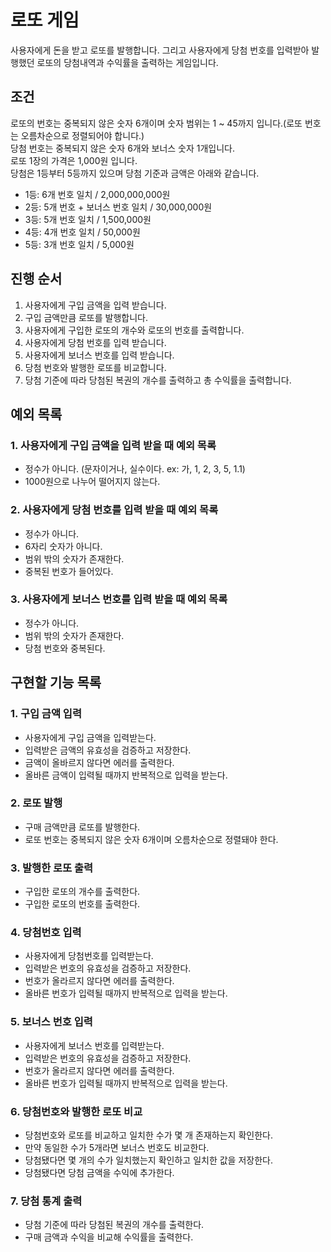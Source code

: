 # 로또 게임
사용자에게 돈을 받고 로또를 발행합니다. 그리고 사용자에게 당첨 번호를 입력받아 발행했던 로또의 당첨내역과 수익률을 출력하는 게임입니다. <br/>
## 조건
로또의 번호는 중복되지 않은 숫자 6개이며 숫자 범위는 1 ~ 45까지 입니다.(로또 번호는 오름차순으로 정렬되어야 합니다.)<br/>
당첨 번호는 중복되지 않은 숫자 6개와 보너스 숫자 1개입니다. <br/>
로또 1장의 가격은 1,000원 입니다.<br/>
당첨은 1등부터 5등까지 있으며 당첨 기준과 금액은 아래와 같습니다.
  - 1등: 6개 번호 일치 / 2,000,000,000원
  - 2등: 5개 번호 + 보너스 번호 일치 / 30,000,000원
  - 3등: 5개 번호 일치 / 1,500,000원
  - 4등: 4개 번호 일치 / 50,000원
  - 5등: 3개 번호 일치 / 5,000원

## 진행 순서
1. 사용자에게 구입 금액을 입력 받습니다.
2. 구입 금액만큼 로또를 발행합니다.
3. 사용자에게 구입한 로또의 개수와 로또의 번호를 출력합니다.
4. 사용자에게 당첨 번호를 입력 받습니다.
5. 사용자에게 보너스 번호를 입력 받습니다.
6. 당첨 번호와 발행한 로또를 비교합니다.
7. 당첨 기준에 따라 당첨된 복권의 개수를 출력하고 총 수익률을 출력합니다.

## 예외 목록
### 1. 사용자에게 구입 금액을 입력 받을 때 예외 목록
  - 정수가 아니다. (문자이거나, 실수이다. ex: 가, 1, 2, 3, 5, 1.1)
  - 1000원으로 나누어 떨어지지 않는다.
### 2. 사용자에게 당첨 번호를 입력 받을 때 예외 목록
  - 정수가 아니다. 
  - 6자리 숫자가 아니다.
  - 범위 밖의 숫자가 존재한다.
  - 중복된 번호가 들어있다.
### 3. 사용자에게 보너스 번호를 입력 받을 때 예외 목록
  - 정수가 아니다. 
  - 범위 밖의 숫자가 존재한다.
  - 당첨 번호와 중복된다.


## 구현할 기능 목록
### 1. 구입 금액 입력
  - 사용자에게 구입 금액을 입력받는다.
  - 입력받은 금액의 유효성을 검증하고 저장한다.
  - 금액이 올바르지 않다면 에러를 출력한다.
  - 올바른 금액이 입력될 때까지 반복적으로 입력을 받는다.
### 2. 로또 발행
  - 구매 금액만큼 로또를 발행한다.
  - 로또 번호는 중복되지 않은 숫자 6개이며 오름차순으로 정렬돼야 한다.
### 3. 발행한 로또 출력
  - 구입한 로또의 개수를 출력한다.
  - 구입한 로또의 번호를 출력한다.
### 4. 당첨번호 입력
  - 사용자에게 당첨번호를 입력받는다.
  - 입력받은 번호의 유효성을 검증하고 저장한다.
  - 번호가 올라르지 않다면 에러를 출력한다.
  - 올바른 번호가 입력될 때까지 반복적으로 입력을 받는다.
### 5. 보너스 번호 입력
  - 사용자에게 보너스 번호를 입력받는다.
  - 입력받은 번호의 유효성을 검증하고 저장한다.
  - 번호가 올라르지 않다면 에러를 출력한다.
  - 올바른 번호가 입력될 때까지 반복적으로 입력을 받는다.
### 6. 당첨번호와 발행한 로또 비교
  - 당첨번호와 로또를 비교하고 일치한 수가 몇 개 존재하는지 확인한다.
  - 만약 동일한 수가 5개라면 보너스 번호도 비교한다.
  - 당첨됐다면 몇 개의 수가 일치했는지 확인하고 일치한 값을 저장한다.
  - 당첨됐다면 당첨 금액을 수익에 추가한다.
### 7. 당첨 통계 출력
  - 당첨 기준에 따라 당첨된 복권의 개수를 출력한다.
  - 구매 금액과 수익을 비교해 수익률을 출력한다. 
